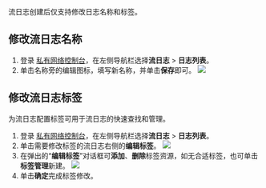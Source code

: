 流日志创建后仅支持修改日志名称和标签。

## 修改流日志名称
1. 登录 [私有网络控制台](https://console.cloud.tencent.com/vpc/vpc?rid=1)，在左侧导航栏选择**流日志** > **日志列表**。
2. 单击名称旁的编辑图标，填写新名称，并单击**保存**即可。
![](https://qcloudimg.tencent-cloud.cn/raw/2ee29a0b2d1dcf637fcdf122e6ae0c4d.png)

## 修改流日志标签
为流日志配置标签可用于流日志的快速查找和管理。
1. 登录 [私有网络控制台](https://console.cloud.tencent.com/vpc/vpc?rid=1)，在左侧导航栏选择**流日志** > **日志列表**。
2. 单击需要修改标签的流日志右侧的**编辑标签**。
    ![](https://qcloudimg.tencent-cloud.cn/raw/e9fb6c17339b9431d5c0b1cf4cff118c.png)
3. 在弹出的“**编辑标签**”对话框可**添加**、**删除**标签资源，如无合适标签，也可单击**标签管理**新建。
    ![](https://qcloudimg.tencent-cloud.cn/raw/e7daa492c50a69e2e53ad6ab8f07d994.png)
4. 单击**确定**完成标签修改。
